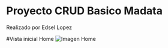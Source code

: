 # Proyecto CRUD Basico Madata
Realizado por Edsel Lopez

#Vista inicial Home
![Imagen Home](.wwwwroot/css/Home.png)
